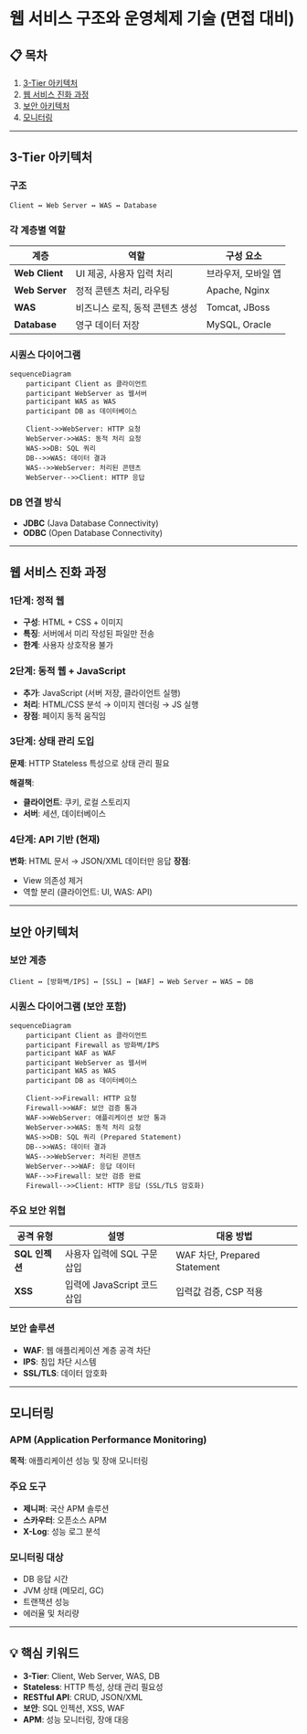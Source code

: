 # 웹 서비스 구조와 운영체제 기술 (면접 대비)

## 📋 목차
1. [3-Tier 아키텍처](#3-tier-아키텍처)
2. [웹 서비스 진화 과정](#웹-서비스-진화-과정)
3. [보안 아키텍처](#보안-아키텍처)
4. [모니터링](#모니터링)

---

## 3-Tier 아키텍처

### 구조
```
Client ↔ Web Server ↔ WAS ↔ Database
```

### 각 계층별 역할
| 계층 | 역할 | 구성 요소 |
|------|------|-----------|
| **Web Client** | UI 제공, 사용자 입력 처리 | 브라우저, 모바일 앱 |
| **Web Server** | 정적 콘텐츠 처리, 라우팅 | Apache, Nginx |
| **WAS** | 비즈니스 로직, 동적 콘텐츠 생성 | Tomcat, JBoss |
| **Database** | 영구 데이터 저장 | MySQL, Oracle |

### 시퀀스 다이어그램
```mermaid
sequenceDiagram
    participant Client as 클라이언트
    participant WebServer as 웹서버
    participant WAS as WAS
    participant DB as 데이터베이스

    Client->>WebServer: HTTP 요청
    WebServer->>WAS: 동적 처리 요청
    WAS->>DB: SQL 쿼리
    DB-->>WAS: 데이터 결과
    WAS-->>WebServer: 처리된 콘텐츠
    WebServer-->>Client: HTTP 응답
```

### DB 연결 방식
- **JDBC** (Java Database Connectivity)
- **ODBC** (Open Database Connectivity)

---

## 웹 서비스 진화 과정

### 1단계: 정적 웹
- **구성**: HTML + CSS + 이미지
- **특징**: 서버에서 미리 작성된 파일만 전송
- **한계**: 사용자 상호작용 불가

### 2단계: 동적 웹 + JavaScript
- **추가**: JavaScript (서버 저장, 클라이언트 실행)
- **처리**: HTML/CSS 분석 → 이미지 렌더링 → JS 실행
- **장점**: 페이지 동적 움직임

### 3단계: 상태 관리 도입
**문제**: HTTP Stateless 특성으로 상태 관리 필요

**해결책**:
- **클라이언트**: 쿠키, 로컬 스토리지
- **서버**: 세션, 데이터베이스

### 4단계: API 기반 (현재)
**변화**: HTML 문서 → JSON/XML 데이터만 응답
**장점**:
- View 의존성 제거
- 역할 분리 (클라이언트: UI, WAS: API)

---

## 보안 아키텍처

### 보안 계층
```
Client ↔ [방화벽/IPS] ↔ [SSL] ↔ [WAF] ↔ Web Server ↔ WAS ↔ DB
```

### 시퀀스 다이어그램 (보안 포함)
```mermaid
sequenceDiagram
    participant Client as 클라이언트
    participant Firewall as 방화벽/IPS
    participant WAF as WAF
    participant WebServer as 웹서버
    participant WAS as WAS
    participant DB as 데이터베이스

    Client->>Firewall: HTTP 요청
    Firewall->>WAF: 보안 검증 통과
    WAF->>WebServer: 애플리케이션 보안 통과
    WebServer->>WAS: 동적 처리 요청
    WAS->>DB: SQL 쿼리 (Prepared Statement)
    DB-->>WAS: 데이터 결과
    WAS-->>WebServer: 처리된 콘텐츠
    WebServer-->>WAF: 응답 데이터
    WAF-->>Firewall: 보안 검증 완료
    Firewall-->>Client: HTTP 응답 (SSL/TLS 암호화)
```

### 주요 보안 위협
| 공격 유형 | 설명 | 대응 방법 |
|-----------|------|-----------|
| **SQL 인젝션** | 사용자 입력에 SQL 구문 삽입 | WAF 차단, Prepared Statement |
| **XSS** | 입력에 JavaScript 코드 삽입 | 입력값 검증, CSP 적용 |

### 보안 솔루션
- **WAF**: 웹 애플리케이션 계층 공격 차단
- **IPS**: 침입 차단 시스템
- **SSL/TLS**: 데이터 암호화

---

## 모니터링

### APM (Application Performance Monitoring)
**목적**: 애플리케이션 성능 및 장애 모니터링

### 주요 도구
- **제니퍼**: 국산 APM 솔루션
- **스카우터**: 오픈소스 APM
- **X-Log**: 성능 로그 분석

### 모니터링 대상
- DB 응답 시간
- JVM 상태 (메모리, GC)
- 트랜잭션 성능
- 에러율 및 처리량

---

## 💡 핵심 키워드
- **3-Tier**: Client, Web Server, WAS, DB
- **Stateless**: HTTP 특성, 상태 관리 필요성
- **RESTful API**: CRUD, JSON/XML
- **보안**: SQL 인젝션, XSS, WAF
- **APM**: 성능 모니터링, 장애 대응